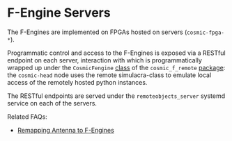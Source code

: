 # F-Engine Servers

The F-Engines are implemented on FPGAs hosted on servers (`cosmic-fpga-*`).

Programmatic control and access to the F-Engines is exposed via a RESTful endpoint on each server, interaction with which is programmatically wrapped up under the `CosmicFengine` [class](https://github.com/realtimeradio/vla-dev/blob/master/software/control_sw/src/cosmic_fengine.py#L46) of the `cosmic_f_remote` [package](https://github.com/realtimeradio/vla-dev/blob/master/software/control_remote_sw/src/cosmic_fengine.py#L64): the `cosmic-head` node uses the remote simulacra-class to emulate local access of the remotely hosted python instances.

The RESTful endpoints are served under the `remoteobjects_server` systemd service on each of the servers.

Related FAQs:

- [Remapping Antenna to F-Engines](../Memos/faqs.md#remapping-antenna-to-f-engines)
